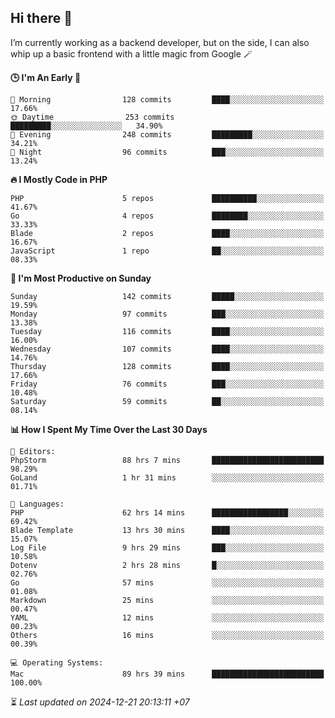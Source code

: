 ## Hi there 👋
I’m currently working as a backend developer, but on the side, I can also whip up a basic frontend with a little magic from Google 🪄

<!--START_SECTION:readme-stats-->
**🕒 I'm An Early 🐤**

```text
🌅 Morning                128 commits         ████░░░░░░░░░░░░░░░░░░░░░   17.66%
🌞 Daytime                253 commits         █████████░░░░░░░░░░░░░░░░   34.90%
🌆 Evening                248 commits         █████████░░░░░░░░░░░░░░░░   34.21%
🌙 Night                  96 commits          ███░░░░░░░░░░░░░░░░░░░░░░   13.24%
```

**🔥 I Mostly Code in PHP**

```text
PHP                      5 repos             ██████████░░░░░░░░░░░░░░░   41.67%
Go                       4 repos             ████████░░░░░░░░░░░░░░░░░   33.33%
Blade                    2 repos             ████░░░░░░░░░░░░░░░░░░░░░   16.67%
JavaScript               1 repo              ██░░░░░░░░░░░░░░░░░░░░░░░   08.33%
```

**📅 I'm Most Productive on Sunday**

```text
Sunday                   142 commits         █████░░░░░░░░░░░░░░░░░░░░   19.59%
Monday                   97 commits          ███░░░░░░░░░░░░░░░░░░░░░░   13.38%
Tuesday                  116 commits         ████░░░░░░░░░░░░░░░░░░░░░   16.00%
Wednesday                107 commits         ████░░░░░░░░░░░░░░░░░░░░░   14.76%
Thursday                 128 commits         ████░░░░░░░░░░░░░░░░░░░░░   17.66%
Friday                   76 commits          ███░░░░░░░░░░░░░░░░░░░░░░   10.48%
Saturday                 59 commits          ██░░░░░░░░░░░░░░░░░░░░░░░   08.14%
```

**📊 How I Spent My Time Over the Last 30 Days**

```text
📝 Editors:
PhpStorm                 88 hrs 7 mins       █████████████████████████   98.29%
GoLand                   1 hr 31 mins        ░░░░░░░░░░░░░░░░░░░░░░░░░   01.71%

💬 Languages:
PHP                      62 hrs 14 mins      █████████████████░░░░░░░░   69.42%
Blade Template           13 hrs 30 mins      ████░░░░░░░░░░░░░░░░░░░░░   15.07%
Log File                 9 hrs 29 mins       ███░░░░░░░░░░░░░░░░░░░░░░   10.58%
Dotenv                   2 hrs 28 mins       █░░░░░░░░░░░░░░░░░░░░░░░░   02.76%
Go                       57 mins             ░░░░░░░░░░░░░░░░░░░░░░░░░   01.08%
Markdown                 25 mins             ░░░░░░░░░░░░░░░░░░░░░░░░░   00.47%
YAML                     12 mins             ░░░░░░░░░░░░░░░░░░░░░░░░░   00.23%
Others                   16 mins             ░░░░░░░░░░░░░░░░░░░░░░░░░   00.39%

💻 Operating Systems:
Mac                      89 hrs 39 mins      █████████████████████████   100.00%
```



⏳ *Last updated on 2024-12-21 20:13:11 +07*
<!--END_SECTION:readme-stats-->
